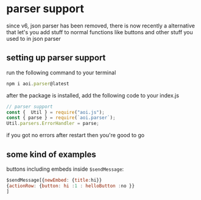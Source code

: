 # parser support

since v6, json parser has been removed, there is now recently a alternative that let's you add stuff to normal functions like buttons and other stuff you used to in json parser

## setting up parser support

run the following command to your terminal

```javascript
npm i aoi.parser@latest
```

after the package is installed, add the following code to your index.js

```javascript
// parser support
const {  Util } = require("aoi.js");
const { parse } = require(`aoi.parser`);
Util.parsers.ErrorHandler = parse;
```

if you got no errors after restart then you're good to go

## some kind of examples

buttons including embeds inside `$sendMessage`: &#x20;

```javascript
$sendMessage[{newEmbed: {title:hi}}
{actionRow: {button: hi :1 : helloButton :no }}
]
```
